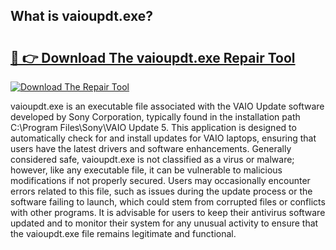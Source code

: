 ## What is vaioupdt.exe? 

# <h2><a href="https://exedetect.com/download.php?vaioupdt.exe">🔗 👉 Download The vaioupdt.exe Repair Tool</a></h2>

[![Download The Repair Tool](https://exedetect.com/download-button.jpg)](https://exedetect.com/download.php?vaioupdt.exe)

vaioupdt.exe is an executable file associated with the VAIO Update software developed by Sony Corporation, typically found in the installation path C:\Program Files\Sony\VAIO Update 5. This application is designed to automatically check for and install updates for VAIO laptops, ensuring that users have the latest drivers and software enhancements. Generally considered safe, vaioupdt.exe is not classified as a virus or malware; however, like any executable file, it can be vulnerable to malicious modifications if not properly secured. Users may occasionally encounter errors related to this file, such as issues during the update process or the software failing to launch, which could stem from corrupted files or conflicts with other programs. It is advisable for users to keep their antivirus software updated and to monitor their system for any unusual activity to ensure that the vaioupdt.exe file remains legitimate and functional.